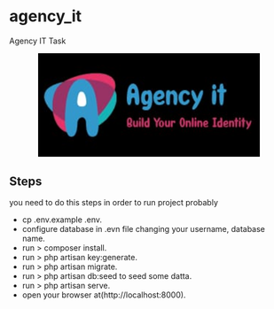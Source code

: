 # agency_it
Agency IT Task

<p align="center">
<img src="https://github.com/Ahmed-Elhadary/agency_it/blob/main/public/assets/agency.jpeg" width="400"></p>

## Steps

you need to do this steps in order to run project probably
- cp .env.example .env.
- configure database in .evn file changing your username, database name.
- run > composer install.
- run > php artisan key:generate.
- run > php artisan migrate.
- run > php artisan db:seed to seed some datta.
- run > php artisan serve.
- open your browser at(http://localhost:8000).
